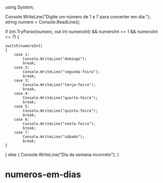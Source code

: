 using System;

Console.WriteLine("Digite um número de 1 a 7 para converter em dia:");
string numero = Console.ReadLine();

if (int.TryParse(numero, out int numeroInt) && numeroInt >= 1 && numeroInt <= 7)
{

    switch(numeroInt)
    {
        case 1:
            Console.WriteLine("domingo");
            break;
        case 2:
            Console.WriteLine("segunda-feira");
            break;
        case 3:
            Console.WriteLine("terça-feira");
            break;
        case 4:
            Console.WriteLine("quarta-feira");
            break;
        case 5:
            Console.WriteLine("quinta-feira");
            break;
        case 6:
            Console.WriteLine("sexta-feira");
            break;
        case 7:
            Console.WriteLine("sábado");
            break;
    }
}
else
{
       Console.WriteLine("Dia da semana incorreto");
}
# numeros-em-dias
